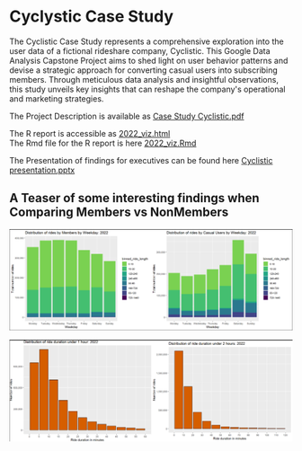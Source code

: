 # Cyclystic Case Study

The Cyclistic Case Study represents a comprehensive exploration into the user data of a fictional rideshare company, Cyclistic. This Google Data Analysis Capstone Project aims to shed light on user behavior patterns and devise a strategic approach for converting casual users into subscribing members. Through meticulous data analysis and insightful observations, this study unveils key insights that can reshape the company's operational and marketing strategies.

The Project Description is available as [Case Study Cyclistic.pdf](https://github.com/AlexanderFastner/Cyclystic_Case_Study/blob/main/2022_viz.html)  

The R report is accessible as [2022_viz.html](https://github.com/AlexanderFastner/Cyclystic_Case_Study/blob/main/2022_viz.html)  
The Rmd file for the R report is here [2022_viz.Rmd](https://github.com/AlexanderFastner/Cyclystic_Case_Study/blob/main/2022_viz.Rmd)  

The Presentation of findings for executives can be found here [Cyclistic presentation.pptx](https://github.com/AlexanderFastner/Cyclystic_Case_Study/blob/main/Cyclistic-presentation.pptx)  

## A Teaser of some interesting findings when Comparing Members vs NonMembers

![Usage by Weekday](https://github.com/AlexanderFastner/Cyclystic_Case_Study/blob/main/Images/compared_stacked_bar.png)  

![Ride Duration](https://github.com/AlexanderFastner/Cyclystic_Case_Study/blob/main/Images/ride_duration_distribution.png)